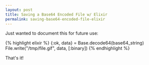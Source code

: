 ```yaml
---
layout: post
title: Saving a Base64 Encoded File w/ Elixir
permalink: saving-base64-encoded-file-elixir
---
```


Just wanted to document this for future use:

{% highlight elixir %}
{:ok, data} = Base.decode64(base64_string)
File.write("/tmp/file.gif", data, [:binary])
{% endhighlight %}

That's it!
